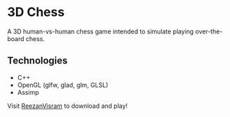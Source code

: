 # 3D Chess
A 3D human-vs-human chess game intended to simulate playing over-the-board chess.

## Technologies
- C++
- OpenGL (glfw, glad, glm, GLSL)
- Assimp

Visit [ReezanVisram](https://reezanvisram.com) to download and play!
